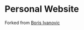 # Personal Website

Forked from [Boris Ivanovic](https://github.com/BorisIvanovic/BorisIvanovic.github.io)

